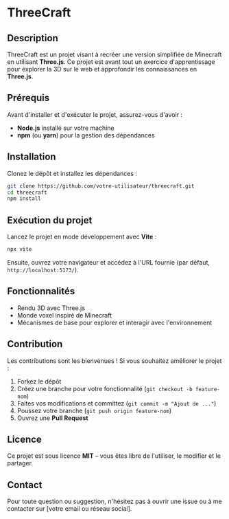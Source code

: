 # ThreeCraft

## Description
ThreeCraft est un projet visant à recréer une version simplifiée de Minecraft en utilisant **Three.js**. Ce projet est avant tout un exercice d'apprentissage pour explorer la 3D sur le web et approfondir les connaissances en **Three.js**.

## Prérequis
Avant d'installer et d'exécuter le projet, assurez-vous d'avoir :
- **Node.js** installé sur votre machine
- **npm** (ou **yarn**) pour la gestion des dépendances

## Installation
Clonez le dépôt et installez les dépendances :

```sh
git clone https://github.com/votre-utilisateur/threecraft.git
cd threecraft
npm install
```

## Exécution du projet
Lancez le projet en mode développement avec **Vite** :

```sh
npx vite
```

Ensuite, ouvrez votre navigateur et accédez à l'URL fournie (par défaut, `http://localhost:5173/`).

## Fonctionnalités
- Rendu 3D avec Three.js
- Monde voxel inspiré de Minecraft
- Mécanismes de base pour explorer et interagir avec l'environnement

## Contribution
Les contributions sont les bienvenues ! Si vous souhaitez améliorer le projet :
1. Forkez le dépôt
2. Créez une branche pour votre fonctionnalité (`git checkout -b feature-nom`)
3. Faites vos modifications et committez (`git commit -m "Ajout de ..."`)
4. Poussez votre branche (`git push origin feature-nom`)
5. Ouvrez une **Pull Request**

## Licence
Ce projet est sous licence **MIT** – vous êtes libre de l'utiliser, le modifier et le partager.

## Contact
Pour toute question ou suggestion, n'hésitez pas à ouvrir une issue ou à me contacter sur [votre email ou réseau social].


